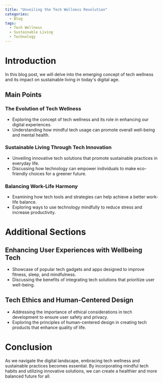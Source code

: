 ```yaml
---
title: "Unveiling the Tech Wellness Revolution"
categories:
  - Blog
tags:
  - Tech Wellness
  - Sustainable Living
  - Technology
---
```


# Introduction
In this blog post, we will delve into the emerging concept of tech wellness and its impact on sustainable living in today's digital age.

## Main Points
### The Evolution of Tech Wellness
- Exploring the concept of tech wellness and its role in enhancing our digital experiences.
- Understanding how mindful tech usage can promote overall well-being and mental health.

### Sustainable Living Through Tech Innovation
- Unveiling innovative tech solutions that promote sustainable practices in everyday life.
- Discussing how technology can empower individuals to make eco-friendly choices for a greener future.

### Balancing Work-Life Harmony
- Examining how tech tools and strategies can help achieve a better work-life balance.
- Exploring ways to use technology mindfully to reduce stress and increase productivity.

# Additional Sections
## Enhancing User Experiences with Wellbeing Tech
- Showcase of popular tech gadgets and apps designed to improve fitness, sleep, and mindfulness.
- Discussing the benefits of integrating tech solutions that prioritize user well-being.

## Tech Ethics and Human-Centered Design
- Addressing the importance of ethical considerations in tech development to ensure user safety and privacy.
- Exploring the principles of human-centered design in creating tech products that enhance quality of life.

# Conclusion
As we navigate the digital landscape, embracing tech wellness and sustainable practices becomes essential. By incorporating mindful tech habits and utilizing innovative solutions, we can create a healthier and more balanced future for all.